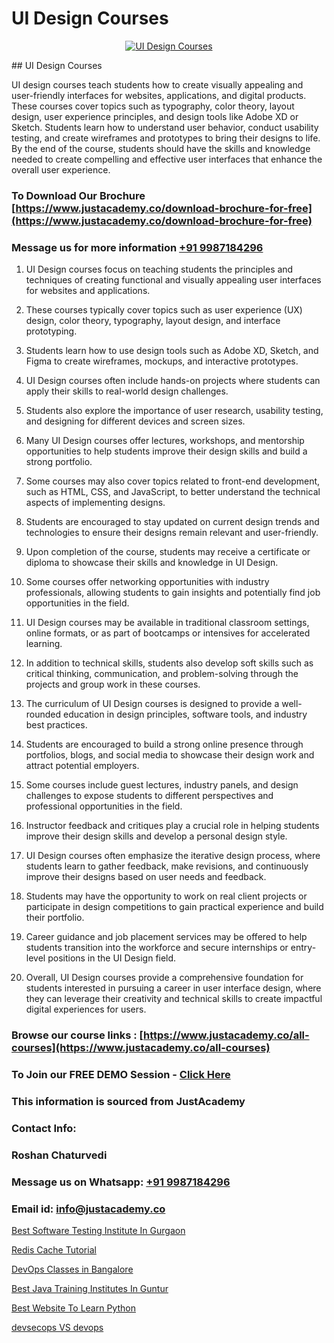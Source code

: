 # UI Design Courses

<p align="center">
  <a href="https://justacademy.co/all-courses">
    <img src="https://i.ibb.co/P5KtSQ2/ui-ux.png" alt="UI Design Courses">
  </a>
</p>
## UI Design Courses

UI design courses teach students how to create visually appealing and user-friendly interfaces for websites, applications, and digital products. These courses cover topics such as typography, color theory, layout design, user experience principles, and design tools like Adobe XD or Sketch. Students learn how to understand user behavior, conduct usability testing, and create wireframes and prototypes to bring their designs to life. By the end of the course, students should have the skills and knowledge needed to create compelling and effective user interfaces that enhance the overall user experience.
### To Download Our Brochure [https://www.justacademy.co/download-brochure-for-free](https://www.justacademy.co/download-brochure-for-free)
### Message us for more information [+91 9987184296](https://api.whatsapp.com/send?phone=919987184296)
1) UI Design courses focus on teaching students the principles and techniques of creating functional and visually appealing user interfaces for websites and applications.

2) These courses typically cover topics such as user experience (UX) design, color theory, typography, layout design, and interface prototyping.

3) Students learn how to use design tools such as Adobe XD, Sketch, and Figma to create wireframes, mockups, and interactive prototypes.

4) UI Design courses often include hands-on projects where students can apply their skills to real-world design challenges.

5) Students also explore the importance of user research, usability testing, and designing for different devices and screen sizes.

6) Many UI Design courses offer lectures, workshops, and mentorship opportunities to help students improve their design skills and build a strong portfolio.

7) Some courses may also cover topics related to front-end development, such as HTML, CSS, and JavaScript, to better understand the technical aspects of implementing designs.

8) Students are encouraged to stay updated on current design trends and technologies to ensure their designs remain relevant and user-friendly.

9) Upon completion of the course, students may receive a certificate or diploma to showcase their skills and knowledge in UI Design.

10) Some courses offer networking opportunities with industry professionals, allowing students to gain insights and potentially find job opportunities in the field.

11) UI Design courses may be available in traditional classroom settings, online formats, or as part of bootcamps or intensives for accelerated learning.

12) In addition to technical skills, students also develop soft skills such as critical thinking, communication, and problem-solving through the projects and group work in these courses.

13) The curriculum of UI Design courses is designed to provide a well-rounded education in design principles, software tools, and industry best practices.

14) Students are encouraged to build a strong online presence through portfolios, blogs, and social media to showcase their design work and attract potential employers.

15) Some courses include guest lectures, industry panels, and design challenges to expose students to different perspectives and professional opportunities in the field.

16) Instructor feedback and critiques play a crucial role in helping students improve their design skills and develop a personal design style.

17) UI Design courses often emphasize the iterative design process, where students learn to gather feedback, make revisions, and continuously improve their designs based on user needs and feedback.

18) Students may have the opportunity to work on real client projects or participate in design competitions to gain practical experience and build their portfolio.

19) Career guidance and job placement services may be offered to help students transition into the workforce and secure internships or entry-level positions in the UI Design field.

20) Overall, UI Design courses provide a comprehensive foundation for students interested in pursuing a career in user interface design, where they can leverage their creativity and technical skills to create impactful digital experiences for users.

### Browse our course links : [https://www.justacademy.co/all-courses](https://www.justacademy.co/all-courses) 
### To Join our FREE DEMO Session - [Click Here](https://www.justacademy.co/register-for-course-demo)


### This information is sourced from JustAcademy
### Contact Info:
### Roshan Chaturvedi
### Message us on Whatsapp: [+91 9987184296](https://api.whatsapp.com/send?phone=919987184296)
### Email id: [info@justacademy.co](mailto:info@justacademy.co)
                
[Best Software Testing Institute In Gurgaon](https://www.linkedin.com/pulse/best-software-testing-institute-gurgaon-dyxye?trackingId=raa2BV5MmVnv8VQifKS9MQ%3D%3D&lipi=urn%3Ali%3Apage%3Ad_flagship3_company_admin%3Buc3eZLF6QYysxJ31cjrhRA%3D%3D)

[Redis Cache Tutorial](https://www.linkedin.com/pulse/redis-cache-tutorial-justacademy-vykde?trackingId=0bdKD9hZq8lUtuKIsSDZmw%3D%3D&lipi=urn%3Ali%3Apage%3Ad_flagship3_company_admin%3BDtPVLJNkTC2k0tm5uH%2FP7w%3D%3D)

[DevOps Classes in Bangalore](https://medium.com/@akanshapatil/devops-classes-in-bangalore-0b1fb7961e71)

[Best Java Training Institutes In Guntur](https://medium.com/@kumarishimmi99/best-java-training-institutes-in-guntur-37d271dcb37b)

[Best Website To Learn Python](https://justacademyin.github.io/justacademy/best-website-to-learn-python)

[devsecops VS devops](https://justacademyin.github.io/justacademy/devsecops-vs-devops)

